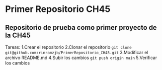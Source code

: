 # Primer Repositorio CH45
## Repositorio de prueba como primer proyecto de la CH45

Tareas:
1.Crear el repositorio
2.Clonar el repositorio
` git clone git@github.com:rinramzjb/PrimerRepositorio_CH45.git `
3.Modificar el archivo README.md
4.Subir los cambios 
` git push origin main `
5.Verificar los cambios
